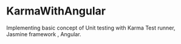 # KarmaWithAngular
Implementing basic concept of Unit testing with Karma Test runner, Jasmine framework , Angular.
